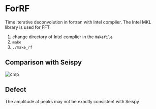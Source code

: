 # ForRF
Time iterative deconvolution in fortran with Intel complier. The Intel MKL library is used for FFT

1. change directory of Intel complier in the `Makefile`
2. `make`
3. `./make_rf`

## Comparison with Seispy
![cmp](https://user-images.githubusercontent.com/7437523/147818243-8d5bbfd8-0ae4-4d8c-a3fc-a0e6677d6701.png)

## Defect
The amplitude at peaks may not be exactly consistent with Seispy
